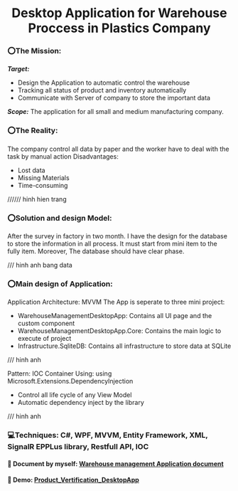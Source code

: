 # <div align="center">Desktop Application for Warehouse Proccess in Plastics Company</div>

### ⭕The Mission: 

***Target:*** 
 - Design the Application to automatic control the warehouse
 - Tracking all status of product and inventory automatically
 - Communicate with Server of company to store the important data
 

***Scope:*** The application for all small and medium manufacturing company.

### ⭕The Reality:
The company control all data by paper and the worker have to deal with the task by manual action
Disadvantages:
- Lost data
- Missing Materials
- Time-consuming

////// hinh hien trang

### ⭕Solution and design Model:
After the survey in factory in two month. I have the design for the database to store the information in all process. It must start from mini item to the fully item.
Moreover, The database should have clear phase.

/// hinh anh bang data

### ⭕Main design of Application:
Application Architecture: MVVM
The App is seperate to three mini project:
- WarehouseManagementDesktopApp: Contains all UI page and the custom component
- WarehouseManagementDesktopApp.Core: Contains the main logic to execute of project
- Infrastructure.SqliteDB: Contains all infrastructure to store data at SQLite

/// hinh anh 



Pattern: IOC Container
Using: using Microsoft.Extensions.DependencyInjection
- Control all life cycle of any View Model
- Automatic dependency inject by the library

/// hinh anh




### 💻Techniques: C#, WPF, MVVM, Entity Framework, XML, SignalR EPPLus library, Restfull API, IOC

#### 📰 Document by myself: <a href="https://docs.google.com/document/d/13omfPOKXVdKNevfmOzXdDiz1iWZ8hwlh/edit" target="_blank">Warehouse management Application document</a>

#### 🔗 Demo: <a href="https://www.youtube.com/watch?v=L_-mhe4PxEY" target="_blank">Product_Vertification_DesktopApp</a>

